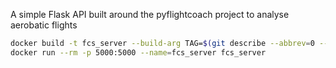 A simple Flask API built around the pyflightcoach project to analyse aerobatic flights



```bash
docker build -t fcs_server --build-arg TAG=$(git describe --abbrev=0 --tags ) .
docker run --rm -p 5000:5000 --name=fcs_server fcs_server
```
